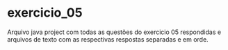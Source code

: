 # exercicio_05

Arquivo java project com todas as questões do exercicio 05 respondidas e arquivos de texto com as respectivas respostas separadas e em orde. 
